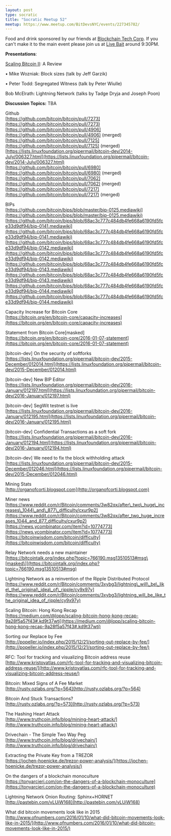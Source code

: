```yaml
---
layout: post
type: socratic
title: "Socratic Meetup 52"
meetup: https://www.meetup.com/BitDevsNYC/events/227345782/
---
```


Food and drink sponsored by our friends at [Blockchain Tech Corp](http://blockchaintechcorp.com/). If you can't make it to the main event please join us at [Live Bait](http://livebaitnyc.com/) around 9:30PM.

**Presentations**:

[Scaling Bitcoin II](http://scalingbitcoin.org/): A Review 

• Mike Wozniak: Block sizes (talk by Jeff Garzik)

• Peter Todd: Segregated Witness (talk by Peter Wiulle)

Bob McElrath: Lightning Network (talks by Tadge Dryja and Joseph Poon)

**Discussion Topics:** TBA

Github  
[](https://github.com/bitcoin/bitcoin/pull/7273)[https://github.com/bitcoin/bitcoin/pull/7273](https://github.com/bitcoin/bitcoin/pull/7273)  
[](https://github.com/bitcoin/bitcoin/pull/4906)[https://github.com/bitcoin/bitcoin/pull/4906](https://github.com/bitcoin/bitcoin/pull/4906) (merged)  
[](https://github.com/bitcoin/bitcoin/pull/7125)[https://github.com/bitcoin/bitcoin/pull/7125](https://github.com/bitcoin/bitcoin/pull/7125) (merged)  
[](https://lists.linuxfoundation.org/pipermail/bitcoin-dev/2014-July/006327.html)[https://lists.linuxfoundation.org/pipermail/bitcoin-dev/2014-July/006327.html](https://lists.linuxfoundation.org/pipermail/bitcoin-dev/2014-July/006327.html)  
[](https://github.com/bitcoin/bitcoin/pull/6980)[https://github.com/bitcoin/bitcoin/pull/6980](https://github.com/bitcoin/bitcoin/pull/6980) (merged)  
[](https://github.com/bitcoin/bitcoin/pull/7062)[https://github.com/bitcoin/bitcoin/pull/7062](https://github.com/bitcoin/bitcoin/pull/7062) (merged)  
[](https://github.com/bitcoin/bitcoin/pull/7217)[https://github.com/bitcoin/bitcoin/pull/7217](https://github.com/bitcoin/bitcoin/pull/7217) (merged)

BIPs  
[](https://github.com/bitcoin/bips/blob/master/bip-0125.mediawiki)[https://github.com/bitcoin/bips/blob/master/bip-0125.mediawiki](https://github.com/bitcoin/bips/blob/master/bip-0125.mediawiki)  
[](https://github.com/bitcoin/bips/blob/68ac3c777c484db4fe668a6190fd5fce33d9df94/bip-0141.mediawiki)[https://github.com/bitcoin/bips/blob/68ac3c777c484db4fe668a6190fd5fce33d9df94/bip-0141.mediawiki](https://github.com/bitcoin/bips/blob/68ac3c777c484db4fe668a6190fd5fce33d9df94/bip-0141.mediawiki)  
[](https://github.com/bitcoin/bips/blob/68ac3c777c484db4fe668a6190fd5fce33d9df94/bip-0142.mediawiki)[https://github.com/bitcoin/bips/blob/68ac3c777c484db4fe668a6190fd5fce33d9df94/bip-0142.mediawiki](https://github.com/bitcoin/bips/blob/68ac3c777c484db4fe668a6190fd5fce33d9df94/bip-0142.mediawiki)  
[](https://github.com/bitcoin/bips/blob/68ac3c777c484db4fe668a6190fd5fce33d9df94/bip-0143.mediawiki)[https://github.com/bitcoin/bips/blob/68ac3c777c484db4fe668a6190fd5fce33d9df94/bip-0143.mediawiki](https://github.com/bitcoin/bips/blob/68ac3c777c484db4fe668a6190fd5fce33d9df94/bip-0143.mediawiki)  
[](https://github.com/bitcoin/bips/blob/68ac3c777c484db4fe668a6190fd5fce33d9df94/bip-0144.mediawiki)[https://github.com/bitcoin/bips/blob/68ac3c777c484db4fe668a6190fd5fce33d9df94/bip-0144.mediawiki](https://github.com/bitcoin/bips/blob/68ac3c777c484db4fe668a6190fd5fce33d9df94/bip-0144.mediawiki)

Capacity Increase for Bitcoin Core  
[](https://bitcoin.org/en/bitcoin-core/capacity-increases)[https://bitcoin.org/en/bitcoin-core/capacity-increases](https://bitcoin.org/en/bitcoin-core/capacity-increases)

Statement from Bitcoin Core\[masked\]  
[](https://bitcoin.org/en/bitcoin-core/2016-01-07-statement)[https://bitcoin.org/en/bitcoin-core/2016-01-07-statement](https://bitcoin.org/en/bitcoin-core/2016-01-07-statement)

\[bitcoin-dev\] On the security of softforks  
[](https://lists.linuxfoundation.org/pipermail/bitcoin-dev/2015-December/012014.html)[https://lists.linuxfoundation.org/pipermail/bitcoin-dev/2015-December/012014.html](https://lists.linuxfoundation.org/pipermail/bitcoin-dev/2015-December/012014.html)

\[bitcoin-dev\] New BIP Editor  
[](https://lists.linuxfoundation.org/pipermail/bitcoin-dev/2016-January/012197.html)[https://lists.linuxfoundation.org/pipermail/bitcoin-dev/2016-January/012197.html](https://lists.linuxfoundation.org/pipermail/bitcoin-dev/2016-January/012197.html)

\[bitcoin-dev\] SegWit testnet is live  
[](https://lists.linuxfoundation.org/pipermail/bitcoin-dev/2016-January/012195.html)[https://lists.linuxfoundation.org/pipermail/bitcoin-dev/2016-January/012195.html](https://lists.linuxfoundation.org/pipermail/bitcoin-dev/2016-January/012195.html)

\[bitcoin-dev\] Confidential Transactions as a soft fork  
[](https://lists.linuxfoundation.org/pipermail/bitcoin-dev/2016-January/012194.html)[https://lists.linuxfoundation.org/pipermail/bitcoin-dev/2016-January/012194.html](https://lists.linuxfoundation.org/pipermail/bitcoin-dev/2016-January/012194.html)

\[bitcoin-dev\] We need to fix the block withholding attack  
[](https://lists.linuxfoundation.org/pipermail/bitcoin-dev/2015-December/012046.html)[https://lists.linuxfoundation.org/pipermail/bitcoin-dev/2015-December/012046.html](https://lists.linuxfoundation.org/pipermail/bitcoin-dev/2015-December/012046.html)

Mining Stats  
[](http://organofcorti.blogspot.com)[http://organofcorti.blogspot.com](http://organofcorti.blogspot.com)

Miner news  
[](https://www.reddit.com/r/Bitcoin/comments/3w82qx/after_two_huge_increases_1044_and_877_difficulty/cxur9p2)[https://www.reddit.com/r/Bitcoin/comments/3w82qx/after\_two\_huge\_increases\_1044\_and\_877\_difficulty/cxur9p2](https://www.reddit.com/r/Bitcoin/comments/3w82qx/after_two_huge_increases_1044_and_877_difficulty/cxur9p2)  
[](https://news.ycombinator.com/item?id=10774773)[https://news.ycombinator.com/item?id=10774773](https://news.ycombinator.com/item?id=10774773)  
[](https://bitcoinwisdom.com/bitcoin/difficulty)[https://bitcoinwisdom.com/bitcoin/difficulty](https://bitcoinwisdom.com/bitcoin/difficulty)

Relay Network needs a new maintainer  
[](https://bitcointalk.org/index.php?topic=766190.msg13510513#msg)[https://bitcointalk.org/index.php?topic=766190.msg13510513#msg\[masked\]](https://bitcointalk.org/index.php?topic=766190.msg13510513#msg)

Lightning Network as a reinvention of the Ripple Distributed Protocol  
[](https://www.reddit.com/r/Bitcoin/comments/3xybg3/lightning_will_be_like_the_original_idea_of_ripple/cy9x97y)[https://www.reddit.com/r/Bitcoin/comments/3xybg3/lightning\_will\_be\_like\_the\_original\_idea\_of\_ripple/cy9x97y](https://www.reddit.com/r/Bitcoin/comments/3xybg3/lightning_will_be_like_the_original_idea_of_ripple/cy9x97y)

Scaling Bitcoin: Hong Kong Recap  
[](https://medium.com/@lopp/scaling-bitcoin-hong-kong-recap-9a28f5a57f43#.kd9t37wti)[https://medium.com/@lopp/scaling-bitcoin-hong-kong-recap-9a28f5a57f43#.kd9t37wti](https://medium.com/@lopp/scaling-bitcoin-hong-kong-recap-9a28f5a57f43#.kd9t37wti)

Sorting our Replace by Fee  
[](http://popeller.io/index.php/2015/12/21/sorting-out-replace-by-fee/)[http://popeller.io/index.php/2015/12/21/sorting-out-replace-by-fee/](http://popeller.io/index.php/2015/12/21/sorting-out-replace-by-fee/)

RFC: Tool for tracking and visualizing Bitcoin address reuse  
[](http://www.kristovatlas.com/rfc-tool-for-tracking-and-visualizing-bitcoin-address-reuse/)[http://www.kristovatlas.com/rfc-tool-for-tracking-and-visualizing-bitcoin-address-reuse/](http://www.kristovatlas.com/rfc-tool-for-tracking-and-visualizing-bitcoin-address-reuse/)

Bitcoin: Mixed Signs of A Fee Market  
[](http://rusty.ozlabs.org/?p=564)[http://rusty.ozlabs.org/?p=564](http://rusty.ozlabs.org/?p=564)

Bitcoin And Stuck Transactions?  
[](http://rusty.ozlabs.org/?p=573)[http://rusty.ozlabs.org/?p=573](http://rusty.ozlabs.org/?p=573)

The Hashing Heart Attack  
[](http://www.truthcoin.info/blog/mining-heart-attack/)[http://www.truthcoin.info/blog/mining-heart-attack/](http://www.truthcoin.info/blog/mining-heart-attack/)

Drivechain - The Simple Two Way Peg  
[](http://www.truthcoin.info/blog/drivechain/)[http://www.truthcoin.info/blog/drivechain/](http://www.truthcoin.info/blog/drivechain/)

Extracting the Private Key from a TREZOR  
[](https://jochen-hoenicke.de/trezor-power-analysis/)[https://jochen-hoenicke.de/trezor-power-analysis/](https://jochen-hoenicke.de/trezor-power-analysis/)

On the dangers of a blockchain monoculture  
[](https://tonyarcieri.com/on-the-dangers-of-a-blockchain-monoculture)[https://tonyarcieri.com/on-the-dangers-of-a-blockchain-monoculture](https://tonyarcieri.com/on-the-dangers-of-a-blockchain-monoculture)

Lightning Network Onion Routing: Sphinx+HORNET  
[](http://pastebin.com/vLUiW168)[http://pastebin.com/vLUiW168](http://pastebin.com/vLUiW168)

What did bitcoin movements look like in 2015  
[](http://www.ofnumbers.com/2016/01/10/what-did-bitcoin-movements-look-like-in-2015/)[http://www.ofnumbers.com/2016/01/10/what-did-bitcoin-movements-look-like-in-2015/](http://www.ofnumbers.com/2016/01/10/what-did-bitcoin-movements-look-like-in-2015/)
